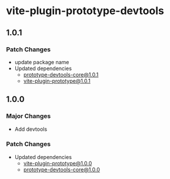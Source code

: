 # vite-plugin-prototype-devtools

## 1.0.1

### Patch Changes

- update package name
- Updated dependencies
  - prototype-devtools-core@1.0.1
  - vite-plugin-prototype@1.0.1

## 1.0.0

### Major Changes

- Add devtools

### Patch Changes

- Updated dependencies
  - vite-plugin-prototype@1.0.0
  - prototype-devtools-core@1.0.0
